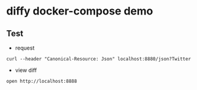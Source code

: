 # diffy docker-compose demo

## Test

* request

```code
curl --header "Canonical-Resource: Json" localhost:8880/json?Twitter
```

* view diff

```code
open http://localhost:8888
```